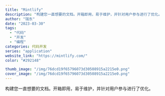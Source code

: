 ```yaml
---
title: "Mintlify"
description: "构建您一直想要的文档。开箱即用，易于维护，并针对用户参与进行了优化。"
author: "瑞东"
date: "2023-03-30"
tags:
  - "代码"
  - "开发"
  - "编程"
categories: 代码开发
series: "application"
website_link: "https://mintlify.com/"
color: "#292148"

thumb_image: "/img/76dcd19f65796073d30508915a2215e0.png"
cover_image: "/img/76dcd19f65796073d30508915a2215e0.png"
---
```


构建您一直想要的文档。开箱即用，易于维护，并针对用户参与进行了优化。